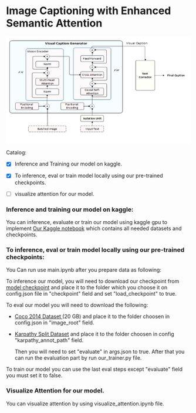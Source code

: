 # Image Captioning with Enhanced Semantic Attention
<img src="model arch.png" width="700">

Catalog:
- [x] Inference and Training our model on kaggle.
- [x] To inference, eval or train model locally using our pre-trained checkpoints.
- [ ] visualize attention for our model.


### Inference and training our model on kaggle:
You can inference, evaluate or train our model using kaggle gpu to implement [Our Kaggle notebook](https://www.kaggle.com/code/uwelcomem/image-captioning-with-enhanced-semantic-attention) which contains all needed datasets and checkpoints.

### To inference, eval or train model locally using our pre-trained checkpoints:
You Can run use main.ipynb after you prepare data as following:

To inference our model, you will need to download our checkpoint from [model checkpoint](https://www.kaggle.com/datasets/uwelcomem/image-captioing-checkpoint) and place it to the folder which you choose it on config.json file in "checkpoint" field and set "load_checkpoint" to true.

To eval our model you will need to download the following:
- [Coco 2014 Dataset ](https://www.kaggle.com/datasets/nadaibrahim/coco2014) (20 GB) and place it to the folder choosen in config.json in "image_root" field.
- [Karpathy Split Dataset](https://www.kaggle.com/datasets/shtvkumar/karpathy-splits) and place it to the folder choosen in config "karpathy_annot_path" field.

  Then you will need to set "evaluate" in args.json to true. After that you can run the evaluation part by run our_trainer.py file.

To train our model you can use the last eval steps except "evaluate" field you must set it to false.

### Visualize Attention for our model.
You can visualize attention by using visualize_attention.ipynb file.
